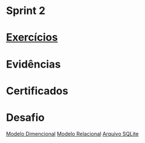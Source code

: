 # Sprint 2

# [Exercícios](https://github.com/EA-Igor/Programa-de-Bolsas-Compass-Data-Analytics---AWS/tree/main/Sprint%202/Exercicios)

# Evidências

# Certificados

# Desafio
[Modelo Dimencional](https://github.com/EA-Igor/Programa-de-Bolsas-Compass-Data-Analytics---AWS/blob/main/Sprint%202/Desafio/ModeloDimensional.png)
[Modelo Relacional](https://github.com/EA-Igor/Programa-de-Bolsas-Compass-Data-Analytics---AWS/blob/main/Sprint%202/Desafio/ModeloRelacional.png)
[Arquivo SQLite](https://github.com/EA-Igor/Programa-de-Bolsas-Compass-Data-Analytics---AWS/blob/main/Sprint%202/Desafio/concessionaria.sqlite)
